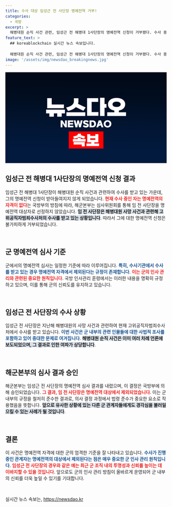 ```yaml
---
title: 수사 대상 임성근 전 사단장 명예전역 거부!
categories:
  - 국방
excerpt: >
  해병대원 순직 사건 관련, 임성근 전 해병대 1사단장의 명예전역 신청이 거부됐다. 수사 중인 자는 명예전역 대상에서 제외된다는 법령에 따른 결정이었으며, 군의 공정한 인사 관리가 강조되고 있다.
feature_text: >
  ## koreablockchain 실시간 뉴스 속보입니다.

  해병대원 순직 사건 관련, 임성근 전 해병대 1사단장의 명예전역 신청이 거부됐다. 수사 중인 자는 명예전역 대상에서 제외된다는 법령에 따른 결정이었으며, 군의 공정한 인사 관리가 강조되고 있다.
image: '/assets/img/newsdao_breakingnews.jpg'
---
```


<p><img src="/assets/img/newsdao_breakingnews.jpg" alt="koreablockchain 속보" /></p>

<h2 data-ke-size="size26">임성근 전 해병대 1사단장의 명예전역 신청 결과</h2>

<p data-ke-size="size16">임성근 전 해병대 1사단장이 해병대원 순직 사건과 관련하여 수사를 받고 있는 가운데, 그의 명예전역 신청이 받아들여지지 않게 되었습니다. <b><span style="color: #ee2323;">현재 수사 중인 자는 명예전역의 자격이 없다</span></b>는 국방부의 방침에 따라, 해군본부는 심사위원회를 통해 임 전 사단장을 명예전역 대상자로 선정하지 않았습니다. <b><span style="background-color: #21538527;">임 전 사단장은 해병대원 사망 사건과 관련해 고위공직자범죄수사처의 수사를 받고 있는 상황입니다</span></b>. 따라서 그에 대한 명예전역 신청은 불가피하게 거부되었습니다.</p>

<p data-ke-size="size16">&nbsp;</p>

<h2 data-ke-size="size26">군 명예전역 심사 기준</h2>

<p data-ke-size="size16">군에서의 명예전역 심사는 일정한 기준에 따라 이루어집니다. <b><span style="color: #1a5490;">특히, 수사기관에서 수사를 받고 있는 경우 명예전역 자격에서 제외된다는 규정이 존재합니다</span></b>. <b><span style="color: #ee2323;">이는 군의 인사 관리와 관련된 중요한 원칙입니다</span></b>. 국방 인사관리 훈령에서는 이러한 내용을 명확히 규정하고 있으며, 이를 통해 군의 신뢰도를 유지하고 있습니다.</p>

<p data-ke-size="size16">&nbsp;</p>

<h2 data-ke-size="size26">임성근 전 사단장의 수사 상황</h2>

<p data-ke-size="size16">임성근 전 사단장은 지난해 해병대원의 사망 사건과 관련하여 현재 고위공직자범죄수사처에서 수사를 받고 있습니다. <b><span style="color: #1a5490;">이번 사건은 군 내부의 관련 인물들에 대한 사법적 조사를 포함하고 있어 중대한 문제로 여겨집니다</span></b>. <b><span style="background-color: #21538527;">해병대원 순직 사건은 이미 여러 차례 언론에 보도되었으며, 그 결과로 인한 여파가 상당합니다</span></b>.</p>

<p data-ke-size="size16">&nbsp;</p>

<h2 data-ke-size="size26">해군본부의 심사 결과 승인</h2>

<p data-ke-size="size16">해군본부는 임성근 전 사단장의 명예전역 심사 결과를 내렸으며, 이 결정은 국방부에 의해 승인되었습니다. <b><span style="color: #ee2323;">그 결과, 임 전 사단장은 명예전역 대상에서 제외되었습니다</span></b>. 이는 군 내부의 규정을 철저히 준수한 결과로, 의사 결정 과정에서 법령 준수가 중요한 요소로 작용했음을 뜻합니다. <b><span style="background-color: #21538527;">앞으로 유사한 상황에 있는 다른 군 관계자들에게도 경각심을 불러일으킬 수 있는 사례가 될 것입니다</span></b>.</p>

<p data-ke-size="size16">&nbsp;</p>

<h2 data-ke-size="size26">결론</h2>

<p data-ke-size="size16">이 사건은 명예전역 자격에 대한 군의 엄격한 기준을 잘 나타내고 있습니다. <b><span style="color: #1a5490;">수사가 진행 중인 관계자는 명예전역의 대상에서 제외된다는 점은 매우 중요한 군 인사 관리 원칙입니다</span></b>. <b><span style="color: #ee2323;">임성근 전 사단장의 경우와 같은 예는 최근 군 조직 내의 투명성과 신뢰를 높이는 데 이바지할 수 있을 것입니다</span></b>. 앞으로도 군의 인사 관리 방침이 올바르게 운영되어 군 내부의 신뢰를 더욱 높일 수 있기를 기대합니다.</p>

<p data-ke-size="size16">&nbsp;</p>
실시간 뉴스 속보는, <a href="https://newsdao.kr" rel="dofollow">https://newsdao.kr</a>


